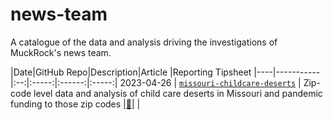 # news-team
A catalogue of the data and analysis driving the investigations of MuckRock's news team. 


|Date|GitHub Repo|Description|Article |Reporting Tipsheet
|----|-----------|:--:|:-----:|:------:|:-----:|
2023-04-26 | [`missouri-childcare-deserts`](https://github.com/MuckRock/missouri-childcare-deserts) | Zip-code level data and analysis of child care deserts in Missouri and pandemic funding to those zip codes |[:floppy_disk:](https://github.com/MuckRock/missouri-childcare-deserts)| |
